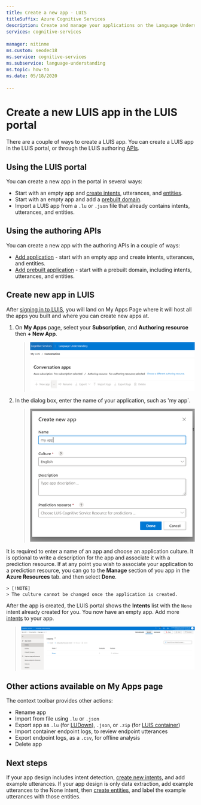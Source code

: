 ```yaml
---
title: Create a new app - LUIS
titleSuffix: Azure Cognitive Services
description: Create and manage your applications on the Language Understanding (LUIS) webpage.
services: cognitive-services

manager: nitinme
ms.custom: seodec18
ms.service: cognitive-services
ms.subservice: language-understanding
ms.topic: how-to
ms.date: 05/18/2020

---
```


# Create a new LUIS app in the LUIS portal
There are a couple of ways to create a LUIS app. You can create a LUIS app in the LUIS portal, or through the LUIS authoring [APIs](developer-reference-resource.md).

## Using the LUIS portal

You can create a new app in the portal in several ways:

* Start with an empty app and [create intents](luis-how-to-add-intents.md), utterances, and [entities](luis-how-to-add-entities.md).
* Start with an empty app and add a [prebuilt domain](luis-how-to-use-prebuilt-domains.md).
* Import a LUIS app from a `.lu` or `.json` file that already contains intents, utterances, and entities.

## Using the authoring APIs
You can create a new app with the authoring APIs in a couple of ways:

* [Add application](https://westeurope.dev.cognitive.microsoft.com/docs/services/luis-programmatic-apis-v3-0-preview/operations/5890b47c39e2bb052c5b9c2f) - start with an empty app and create intents, utterances, and entities.
* [Add prebuilt application](https://westeurope.dev.cognitive.microsoft.com/docs/services/luis-programmatic-apis-v3-0-preview/operations/59104e515aca2f0b48c76be5) - start with a prebuilt domain, including intents, utterances, and entities.


<a name="export-app"></a>
<a name="import-new-app"></a>
<a name="delete-app"></a>

## Create new app in LUIS

After [signing in to LUIS](sign-in-luis-portal.md), you will land on My Apps Page where it will host all the apps you built and where you can create new apps at.

1. On **My Apps** page, select your **Subscription**, and  **Authoring resource** then **+ New App**. 

   > ![LUIS my apps page](./media/app-settings/select-sub-and-resource.png)

1. In the dialog box, enter the name of your application, such as 'my app`.

   > ![Create new app dialog](./media/app-settings/create-new-app-luis.png)

It is required to enter a name of an app and choose an application culture. It is optional to write a description for the app and associate it with a prediction resource.  If at any point you wish to associate your application to a prediction resource, you can go to the **Manage** section of you app in the **Azure Resources** tab.  and then select **Done**. 

    > [!NOTE]
    > The culture cannot be changed once the application is created.

After the app is created, the LUIS portal shows the **Intents** list with the `None` intent already created for you. You now have an empty app. Add more [intents](luis-how-to-add-intents.md) to your app.

    
   > ![Intents list with None intent created with no example utterances](media/app-settings/intents-page-none.png)

## Other actions available on My Apps page

The context toolbar provides other actions:

* Rename app
* Import from file using `.lu` or `.json`
* Export app as `.lu` (for [LUDown](https://github.com/microsoft/botbuilder-tools/tree/master/packages/Ludown)), `.json`, or `.zip` (for [LUIS container](luis-container-howto.md))
* Import container endpoint logs, to review endpoint utterances
* Export endpoint logs, as a `.csv`, for offline analysis
* Delete app

## Next steps

If your app design includes intent detection, [create new intents](luis-how-to-add-intents.md), and add example utterances. If your app design is only data extraction, add example utterances to the None intent, then [create entities](luis-how-to-add-example-utterances.md), and label the example utterances with those entities.
